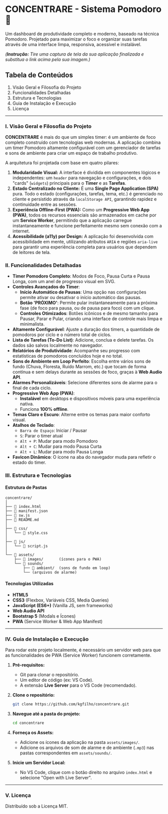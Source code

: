 # CONCENTRARE - Sistema Pomodoro 🍅

Um dashboard de produtividade completo e moderno, baseado na técnica Pomodoro. Projetado para maximizar o foco e organizar suas tarefas através de uma interface limpa, responsiva, acessível e instalável.

*(**Instrução:** Tire uma captura de tela da sua aplicação finalizada e substitua o link acima pela sua imagem.)*

## Tabela de Conteúdos

1.  Visão Geral e Filosofia do Projeto
2.  Funcionalidades Detalhadas
3.  Estrutura e Tecnologias
4.  Guia de Instalação e Execução
5.  Licença

-----

### I. Visão Geral e Filosofia do Projeto

**CONCENTRARE** é mais do que um simples timer: é um ambiente de foco completo construído com tecnologias web modernas. A aplicação combina um timer Pomodoro altamente configurável com um gerenciador de tarefas e sons de ambiente para criar um espaço de trabalho produtivo.

A arquitetura foi projetada com base em quatro pilares:

1.  **Modularidade Visual:** A interface é dividida em componentes lógicos e independentes: um `header` para navegação e configurações, e dois "cards" (`widgets`) principais para o **Timer** e as **Tarefas**.
2.  **Estado Centralizado no Cliente:** É uma **Single Page Application (SPA)** pura. Todo o estado (configurações, tarefas, tema, etc.) é gerenciado no cliente e persistido através da `localStorage API`, garantindo rapidez e continuidade entre as sessões.
3.  **Experiência Offline-First (PWA):** Como um **Progressive Web App (PWA)**, todos os recursos essenciais são armazenados em cache por um **Service Worker**, permitindo que a aplicação carregue instantaneamente e funcione perfeitamente mesmo sem conexão com a internet.
4.  **Acessibilidade (a11y) por Design:** A aplicação foi desenvolvida com acessibilidade em mente, utilizando atributos `ARIA` e regiões `aria-live` para garantir uma experiência completa para usuários que dependem de leitores de tela.

### II. Funcionalidades Detalhadas

  * **Timer Pomodoro Completo**: Modos de Foco, Pausa Curta e Pausa Longa, com um anel de progresso visual em SVG.
  * **Controles Avançados do Timer**:
      * **Início Automático de Pausas**: Uma opção nas configurações permite ativar ou desativar o início automático das pausas.
      * **Botão 'PRÓXIMO'**: Permite pular instantaneamente para a próxima fase (de foco para pausa, ou de pausa para foco) com um clique.
      * **Controles Otimizados**: Botões icônicos e de mesmo tamanho para Pausar, Parar e Pular, criando uma interface de controle mais limpa e minimalista.
  * **Altamente Configurável**: Ajuste a duração dos timers, a quantidade de pomodoros por ciclo e o número total de ciclos.
  * **Lista de Tarefas (To-Do List)**: Adicione, conclua e delete tarefas. Os dados são salvos localmente no navegador.
  * **Relatórios de Produtividade**: Acompanhe seu progresso com estatísticas de pomodoros concluídos hoje e no total.
  * **Sons de Ambiente em Loop Perfeito**: Escolha entre vários sons de fundo (Chuva, Floresta, Ruído Marrom, etc.) que tocam de forma contínua e sem delays durante as sessões de foco, graças à **Web Audio API**.
  * **Alarmes Personalizáveis**: Selecione diferentes sons de alarme para o final de cada ciclo.
  * **Progressive Web App (PWA)**:
      * **Instalável** em desktops e dispositivos móveis para uma experiência nativa.
      * Funciona **100% offline**.
  * **Temas Claro e Escuro**: Alterne entre os temas para maior conforto visual.
  * **Atalhos de Teclado**:
      * `Barra de Espaço`: Iniciar / Pausar
      * `S`: Parar o timer atual
      * `Alt + P`: Mudar para modo Pomodoro
      * `Alt + C`: Mudar para modo Pausa Curta
      * `Alt + L`: Mudar para modo Pausa Longa
  * **Favicon Dinâmico**: O ícone na aba do navegador muda para refletir o estado do timer.

### III. Estrutura e Tecnologias

#### Estrutura de Pastas

```
concentrare/
│
├── 📄 index.html
├── 📄 manifest.json
├── 📄 sw.js
├── 📄 README.md
│
├── 📁 css/
│   └── 📄 style.css
│
├── 📁 js/
│   └── 📄 script.js
│
└── 📁 assets/
    ├── 📁 images/       (ícones para o PWA)
    └── 📁 sounds/
        ├── 📁 ambient/  (sons de fundo em loop)
        └── (arquivos de alarme)
```

#### Tecnologias Utilizadas

  * **HTML5**
  * **CSS3** (Flexbox, Variáveis CSS, Media Queries)
  * **JavaScript (ES6+)** (Vanilla JS, sem frameworks)
  * **Web Audio API**
  * **Bootstrap 5** (Modals e Ícones)
  * **PWA** (Service Worker & Web App Manifest)

-----

### IV. Guia de Instalação e Execução

Para rodar este projeto localmente, é necessário um servidor web para que as funcionalidades de PWA (Service Worker) funcionem corretamente.

1.  **Pré-requisitos:**

      * Git para clonar o repositório.
      * Um editor de código (ex: VS Code).
      * A extensão **Live Server** para o VS Code (recomendado).

2.  **Clone o repositório:**

    ```bash
    git clone https://github.com/kgfilho/concentrare.git
    ```

3.  **Navegue até a pasta do projeto:**

    ```bash
    cd concentrare
    ```

4.  **Forneça os Assets:**

      * Adicione os ícones da aplicação na pasta `assets/images/`.
      * Adicione os arquivos de som de alarme e de ambiente (`.mp3`) nas pastas correspondentes em `assets/sounds/`.

5.  **Inicie um Servidor Local:**

      * No VS Code, clique com o botão direito no arquivo `index.html` e selecione "Open with Live Server".

-----

### V. Licença

Distribuído sob a Licença MIT.